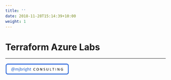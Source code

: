 ```yaml
---
title: ''
date: 2018-11-28T15:14:39+10:00
weight: 1
---
```


<!-- empty summary page -->

<h1> Terraform Azure Labs </h1>

<hr/>
<!-- ![](../../static/images/LOGO_v2_CROPPED.jpg) --> <img src="../../static/images/LOGO_v2_CROPPED.jpg" width="200" />
